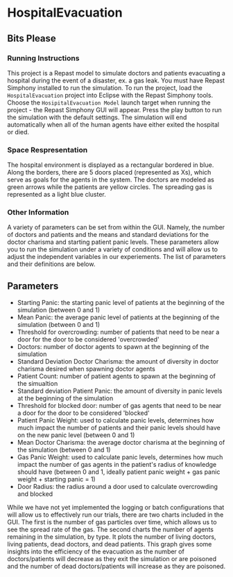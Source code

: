 # HospitalEvacuation
## Bits Please

### Running Instructions
This project is a Repast model to simulate doctors and patients evacuating a hospital during the event of a disaster, ex. a gas leak. You
must have Repast Simphony installed to run the simulation. To run the project, load the `HospitalEvacuation` project into Eclipse with 
the Repast Simphony tools. Choose the `HosipitalEvacuation Model` launch target when running the project - the Repast Simphony GUI will 
appear. Press the play button to run the simulation with the default settings. The simulation will end automatically when all of the 
human agents have either exited the hospital or died.

### Space Respresentation
The hospital environment is displayed as a rectangular bordered in blue. Along the borders, there are 5 doors placed (represented as Xs),
which serve as goals for the agents in the system. The doctors are modeled as green arrows while the patients are yellow circles. The 
spreading gas is represented as a light blue cluster.

### Other Information
A variety of parameters can be set from within the GUI. Namely, the number of doctors and patients and the means and standard deviations
for the doctor charisma and starting patient panic levels. These parameters allow you to run the simulation under a variety of conditions
and will allow us to adjust the independent variables in our experiements. The list of parameters and their definitions are below.

## Parameters
- Starting Panic: the starting panic level of patients at the beginning of the simulation (between 0 and 1)
- Mean Panic: the average panic level of patients at the beginning of the simulation (between 0 and 1)
- Threshold for overcrowding: number of patients that need to be near a door for the door to be considered 'overcrowded'
- Doctors: number of doctor agents to spawn at the beginning of the simulation
- Standard Deviation Doctor Charisma: the amount of diversity in doctor charisma desired when spawning doctor agents
- Patient Count: number of patient agents to spawn at the beginning of the simualtion
- Standard deviation Patient Panic: the amount of diversity in panic levels at the beginning of the simulation
- Threshold for blocked door: number of gas agents that need to be near a door for the door to be considered 'blocked'
- Patient Panic Weight: used to calculate panic levels, determines how much impact the number of patients and their panic levels should have on the new panic level (between 0 and 1)
- Mean Doctor Charisma: the average doctor charisma at the beginning of the simulation (between 0 and 1)
- Gas Panic Weight: used to calculate panic levels, determines how much impact the number of gas agents in the patient's radius of knowledge should have (between 0 and 1, ideally patient panic weight + gas panic weight + starting panic = 1)
- Door Radius: the radius around a door used to calculate overcrowding and blocked

While we have not yet implemented the logging or batch configurations that will allow us to effectively run our trials, there are two 
charts included in the GUI. The first is the number of gas particles over time, which allows us to see the spread rate of the gas. The 
second charts the number of agents remaining in the simulation, by type. It plots the number of living doctors, living patients, dead 
doctors, and dead patients. This graph gives some insights into the efficiency of the evacuation as the number of doctors/patients will 
decrease as they exit the simulation or are poisoned and the number of dead doctors/patients will increase as they are poisoned.
